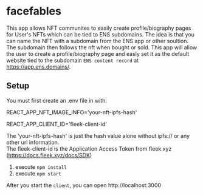 # facefables

This app allows NFT communites to easily create profile/biography pages for User's NFTs which can be tied to ENS subdomains.  The idea is that you can name the NFT with a subdomain from the ENS app or other soultion.  The subdomain then follows the nft when bought or sold.  This app will allow the user to create a profile/biography page and easly set it as the default website tied to the subdomain `ENS content record` at https://app.ens.domains/.


## **Setup**

You must first create an .env file in with:

REACT_APP_NFT_IMAGE_INFO='your-nft-ipfs-hash'

REACT_APP_CLIENT_ID='fleek-client-id'

The 'your-nft-ipfs-hash' is just the hash value alone without ipfs:// or any other url information.  
The fleek-client-id is the Application Access Token from fleek.xyz (https://docs.fleek.xyz/docs/SDK)

1. execute `npm install`
2. execute `npm start`

After you start the `client`, you can open http://localhost:3000 
